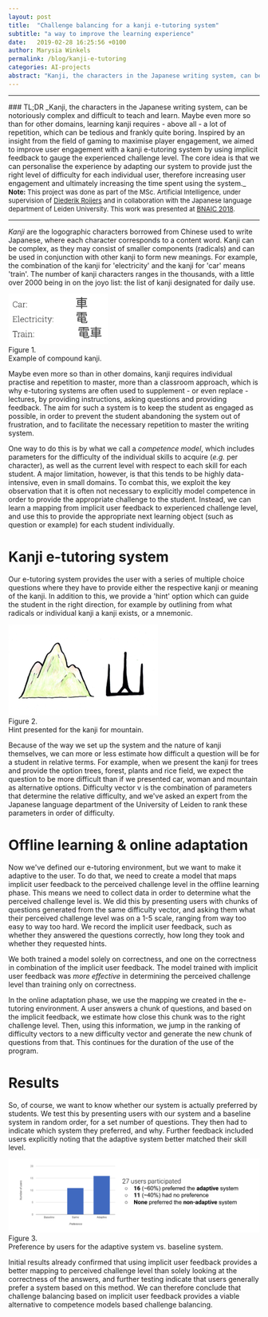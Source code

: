```yaml
---
layout: post
title:  "Challenge balancing for a kanji e-tutoring system"
subtitle: "a way to improve the learning experience"
date:   2019-02-28 16:25:56 +0100
author: Marysia Winkels
permalink: /blog/kanji-e-tutoring
categories: AI-projects
abstract: "Kanji, the characters in the Japanese writing system, can be notoriously complex and difficult to teach and learn. Maybe even more so than for other domains, learning kanji requires - above all - a lot of repetition, which can be tedious and frankly quite boring. Inspired by an insight from the field of gaming to maximise player engagement, we aimed to improve user engagement with a kanji e-tutoring system by using implicit feedback to gauge the experienced challenge level. The core idea is that we can personalise the experience by adapting our system to provide just the right level of difficulty for each individual user, therefore increasing user engagement and ultimately increasing the time spent using the system."
---
```

<hr>
### TL;DR
_Kanji, the characters in the Japanese writing system, can be notoriously complex and difficult to teach and learn. Maybe even more so than for other domains, learning kanji requires - above all - a lot of repetition, which can be tedious and frankly quite boring. Inspired by an insight from the field of gaming to maximise player engagement, we aimed to improve user engagement with a kanji e-tutoring system by using implicit feedback to gauge the experienced challenge level. The core idea is that we can personalise the experience by adapting our system to provide just the right level of difficulty for each individual user, therefore increasing user engagement and ultimately increasing the time spent using the system._

<font size="2">
	<b>Note:</b> This project was done as part of the MSc. Artificial Intelligence, under supervision of <a href="http://www.roijers.info">Diederik Roijers</a> and in collaboration with the Japanese language department of Leiden University. This work was presented at <a href="https://bnaic2018.nl)">BNAIC 2018</a>.
</font>
<hr>

<i><emph> Kanji</emph></i> are the logographic characters borrowed from Chinese used to write Japanese, where each character corresponds to a content word. Kanji can be complex, as they may consist of smaller components (radicals) and can be used in conjunction with other kanji to form new meanings. For example, the combination of the kanji for 'electricity' and the kanji for 'car' means 'train'. The number of kanji characters ranges in the thousands, with a little over 2000 being in on the joyo list: the list of kanji designated for daily use.

<div class="Figure">
    <img src="../assets/kanji/compound_kanji.png" alt="Image" width="200"/>
	<br>
	<div class="Figure index">Figure 1.</div><div class="Figure description" style="width: 200px"> Example of compound kanji. </div>
</div>
 
Maybe even more so than in other domains, kanji requires individual practise and repetition to master, more than a classroom approach, which is why <emph>e-tutoring systems</emph> are often used to supplement - or even replace - lectures, by providing instructions, asking questions and providing feedback. The aim for such a system is to keep the student as engaged as possible, in order to prevent the student abandoning the system out of frustration, and to facilitate the necessary repetition to master the writing system. 

One way to do this is by what we call a _competence model_, which includes parameters for the difficulty of the individual skills to acquire (_e.g._ per character), as well as the current level with respect to each skill for each student. A major limitation, however, is that this tends to be highly data-intensive, even in small domains. To combat this, we exploit the key observation that it is often not necessary to explicitly model competence in order to provide the appropriate challenge to the student. Instead, we can learn  a mapping from <emph>implicit user feedback</emph> to <emph>experienced challenge level</emph>, and use this to provide the appropriate next learning object (such as question or example) for each student individually. 



# Kanji e-tutoring system
Our e-tutoring system provides the user with a series of <emph>multiple choice</emph> questions where they have to provide either the respective kanji or meaning of the kanji. In addition to this, we provide a 'hint' option which can guide the student in the right direction, for example by outlining from what radicals or individual kanji a kanji exists, or a mnemonic.

<div class="Figure">
    <img src="../assets/kanji/mountain.png" alt="Image" width="300"/>
	<br>
	<div class="Figure index">Figure 2.</div><div class="Figure description" style="width: 300px"> Hint presented for the kanji for mountain. </div>
</div>

Because of the way we set up the system and the nature of kanji themselves, we can more or less estimate how difficult a question will be for a student in relative terms. For example, when we present the kanji for trees and provide the option trees, forest, plants and rice field, we expect the question to be more difficult than if we presented car, woman and mountain as alternative options. <emph>Difficulty vector v</emph> is the combination of parameters that determine the relative difficulty, and we've asked an expert from the Japanese language department of the University of Leiden to rank these parameters in order of difficulty. 

# Offline learning & online adaptation
Now we've defined our e-tutoring environment, but we want to make it <emph>adaptive</emph> to the user. To do that, we need to create a model that maps implicit user feedback to the perceived challenge level in the <emph>offline learning</emph> phase. This means we need to collect data in order to determine what the perceived challenge level is. We did this by presenting users with chunks of questions generated from the same difficulty vector, and asking them what their perceived challenge level was on a 1-5 scale, ranging from way too easy to way too hard. We record the implicit user feedback, such as whether they answered the questions correctly, how long they took and whether they requested hints. 


We both trained a model solely on correctness, and one on the correctness in combination of the implicit user feedback. The model trained with implicit user feedback was _more effective_ in determining the perceived challenge level than training only on correctness.

In the <emph>online adaptation</emph> phase, we use the mapping we created in the e-tutoring environment. A user answers a chunk of questions, and based on the implicit feedback, we estimate how close this chunk was to the right challenge level. Then, using this information, we jump in the ranking of difficulty vectors to a new difficulty vector and generate the new chunk of questions from that. This continues for the duration of the use of the program.

# Results
So, of course, we want to know whether our system is actually preferred by students. We test this by presenting users with our system and a baseline system in random order, for a set number of questions. They then had to indicate which system they preferred, and why. Further feedback included users explicitly noting that the adaptive system better matched their skill level.
 
<div class="Figure">
	<img src="../assets/kanji/results.png" alt="Image" width="800"/> 
	<div class="Figure index">Figure 3.</div><div class="Figure description" > Preference by users for the adaptive system vs. baseline system. </div>
</div>


Initial results already confirmed that using implicit user feedback provides a better mapping to perceived challenge level than solely looking at the correctness of the answers, and further testing indicate that users generally prefer a system based on this method. We can therefore conclude that challenge balancing based on implicit user feedback provides a <emph>viable alternative</emph> to competence models based challenge balancing.
